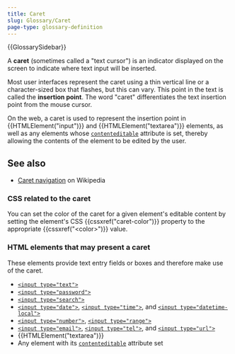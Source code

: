 ```yaml
---
title: Caret
slug: Glossary/Caret
page-type: glossary-definition
---
```


{{GlossarySidebar}}

A **caret** (sometimes called a "text cursor") is an indicator displayed on the screen to indicate where text input will be inserted.

Most user interfaces represent the caret using a thin vertical line or a character-sized box that flashes, but this can vary. This point in the text is called the **insertion point**. The word "caret" differentiates the text insertion point from the mouse cursor.

On the web, a caret is used to represent the insertion point in {{HTMLElement("input")}} and {{HTMLElement("textarea")}} elements, as well as any elements whose [`contenteditable`](/en-US/docs/Web/HTML/Reference/Global_attributes/contenteditable) attribute is set, thereby allowing the contents of the element to be edited by the user.

## See also

- [Caret navigation](https://en.wikipedia.org/wiki/Caret_navigation) on Wikipedia

### CSS related to the caret

You can set the color of the caret for a given element's editable content by setting the element's CSS {{cssxref("caret-color")}} property to the appropriate {{cssxref("&lt;color&gt;")}} value.

### HTML elements that may present a caret

These elements provide text entry fields or boxes and therefore make use of the caret.

- [`<input type="text">`](/en-US/docs/Web/HTML/Reference/Element/input/text)
- [`<input type="password">`](/en-US/docs/Web/HTML/Reference/Element/input/password)
- [`<input type="search">`](/en-US/docs/Web/HTML/Reference/Element/input/search)
- [`<input type="date">`](/en-US/docs/Web/HTML/Reference/Element/input/date), [`<input type="time">`](/en-US/docs/Web/HTML/Reference/Element/input/time), and [`<input type="datetime-local">`](/en-US/docs/Web/HTML/Reference/Element/input/datetime-local)
- [`<input type="number">`](/en-US/docs/Web/HTML/Reference/Element/input/number), [`<input type="range">`](/en-US/docs/Web/HTML/Reference/Element/input/range)
- [`<input type="email">`](/en-US/docs/Web/HTML/Reference/Element/input/email), [`<input type="tel">`](/en-US/docs/Web/HTML/Reference/Element/input/tel), and [`<input type="url">`](/en-US/docs/Web/HTML/Reference/Element/input/url)
- {{HTMLElement("textarea")}}
- Any element with its [`contenteditable`](/en-US/docs/Web/HTML/Reference/Global_attributes/contenteditable) attribute set
